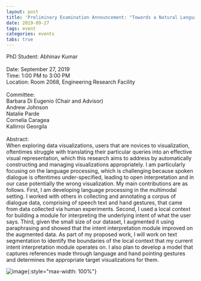 ```yaml
---
layout: post
title: 'Preliminary Examination Announcement: "Towards a Natural Language Interface for Exploring Data Visualization"'
date: 2019-09-27
tags: event
categories: events
tabs: true
---
```


PhD Student: Abhinav Kumar<br><br>
Date: September 27, 2019<br>
Time: 1:00 PM to 3:00 PM<br>
Location: Room 2068, Engineering Research Facility<br><br>
Committee:<br>
Barbara Di Eugenio (Chair and Advisor)<br>
Andrew Johnson<br>
Natalie Parde<br>
Cornelia Caragea<br>
Kallirroi Georgila<br><br>
Abstract:<br>
When exploring data visualizations, users that are novices to visualization, oftentimes struggle with translating their particular queries into an effective visual representation, which this research aims to address by automatically constructing and managing visualizations appropriately. I am particularly focusing on the language processing, which is challenging because spoken dialogue is oftentimes under-specified, leading to open interpretation and in our case potentially the wrong visualization. My main contributions are as follows. First, I am developing language processing in the multimodal setting. I worked with others in collecting and annotating a corpus of dialogue data, comprising of speech text and hand gestures, that came from data collected via human experiments. Second, I used a local context for building a module for interpreting the underlying intent of what the user says. Third, given the small size of our dataset, I augmented it using paraphrasing and showed that the intent interpretation module improved on the augmented data. As part of my proposed work, I will work on text segmentation to identify the boundaries of the local context that my current intent interpretation module operates on. I also plan to develop a model that captures references made through language and hand pointing gestures and determines the appropriate target visualizations for them.

![image](https://www.evl.uic.edu/output/originals/akumar_nlp_prelim.png-srcw.jpg){:style="max-width: 100%"}

